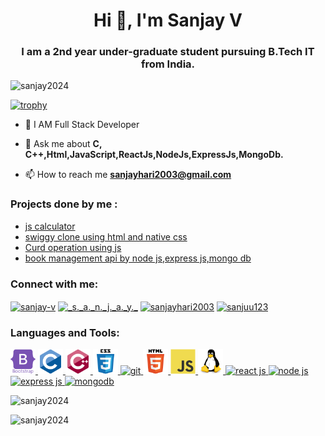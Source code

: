 <h1 align="center">Hi 👋, I'm Sanjay V</h1>
<h3 align="center">I am a 2nd year under-graduate student pursuing B.Tech IT from India.</h3>

<p align="left"> <img src="https://komarev.com/ghpvc/?username=sanjay2024&label=Profile%20views&color=0e75b6&style=flat" alt="sanjay2024" /> </p>

[![trophy](https://github-profile-trophy.vercel.app/?username=sanjay2024&column=7&margin-w=15&margin-h=15)](https://github.com/ryo-ma/github-profile-trophy)

- 📝 I AM Full Stack Developer 

- 💬 Ask me about **C, C++,Html,JavaScript,ReactJs,NodeJs,ExpressJs,MongoDb.**

- 📫 How to reach me **sanjayhari2003@gmail.com**

### Projects done by  me :
<!-- PROJECTS LIST:START -->
- [js calculator](https://sanjay2024.github.io/js-calculator/)
- [swiggy clone using html and native css](https://sanjay2024.github.io/shape__ai__projects/)
- [Curd operation using js](https://sanjay2024.github.io/Curd-operation-project/)
- [book management api by node js,express js,mongo db](https://github.com/sanjay2024/book-company-APIs)
<!-- PROJECT LIST:END -->

<h3 align="left">Connect with me:</h3>
<p align="left">
<a href="https://www.linkedin.com/in/sanjay-v-3aa8511bb" target="blank"><img align="center" src="https://github.com/rahuldkjain/github-profile-readme-generator/blob/master/src/images/icons/Social/linked-in-alt.svg" alt="sanjay-v" height="30" width="40" /></a>
<a href="https://www.instagram.com/_s._a._n._j._a._y._/" target="blank"><img align="center" src="https://github.com/rahuldkjain/github-profile-readme-generator/blob/master/src/images/icons/Social/instagram.svg" alt="_s._a._n._j._a._y._" height="30" width="40" /></a>
<a href="https://www.hackerrank.com/sanjayhari2003" target="blank"><img align="center" src="https://github.com/rahuldkjain/github-profile-readme-generator/blob/master/src/images/icons/Social/hackerrank.svg" alt="sanjayhari2003" height="30" width="40" /></a>
<a href="https://leetcode.com/sanjuu123" target="blank"><img align="center" src="https://github.com/rahuldkjain/github-profile-readme-generator/blob/master/src/images/icons/Social/leet-code.svg" alt="sanjuu123" height="30" width="40" /></a>
  
</p>

<h3 align="left">Languages and Tools:</h3>

<p align="left"> <a href="https://getbootstrap.com" target="_blank"> <img src="https://raw.githubusercontent.com/devicons/devicon/master/icons/bootstrap/bootstrap-plain-wordmark.svg" alt="bootstrap" width="40" height="40"/> </a> <a href="https://www.cprogramming.com/" target="_blank"> <img src="https://raw.githubusercontent.com/devicons/devicon/master/icons/c/c-original.svg" alt="c" width="40" height="40"/> </a> <a href="https://www.w3schools.com/cpp/" target="_blank"> <img src="https://raw.githubusercontent.com/devicons/devicon/master/icons/cplusplus/cplusplus-original.svg" alt="cplusplus" width="40" height="40"/> </a> <a href="https://www.w3schools.com/css/" target="_blank"> <img src="https://raw.githubusercontent.com/devicons/devicon/master/icons/css3/css3-original-wordmark.svg" alt="css3" width="40" height="40"/> </a> <a href="https://git-scm.com/" target="_blank"> <img src="https://www.vectorlogo.zone/logos/git-scm/git-scm-icon.svg" alt="git" width="40" height="40"/> </a> <a href="https://www.w3.org/html/" target="_blank"> <img src="https://raw.githubusercontent.com/devicons/devicon/master/icons/html5/html5-original-wordmark.svg" alt="html5" width="40" height="40"/> </a> <a href="https://developer.mozilla.org/en-US/docs/Web/JavaScript" target="_blank"> <img src="https://raw.githubusercontent.com/devicons/devicon/master/icons/javascript/javascript-original.svg" alt="javascript" width="40" height="40"/> </a> <a href="https://www.linux.org/" target="_blank"> <img src="https://raw.githubusercontent.com/devicons/devicon/master/icons/linux/linux-original.svg" alt="linux" width="40" height="40"/> </a>
 <a href="https://reactjs.org/" target="_blank"> <img src="https://raw.githubusercontent.com/jalbertsr/logo-badge-images/master/img/react_logo.png" alt="react js" width="40" height="40"/> </a>
  <a href="https://nodejs.org/" target="_blank"> <img src="https://cdn.jsdelivr.net/gh/devicons/devicon/icons/nodejs/nodejs-original-wordmark.svg" alt="node js" width="40" height="40"/> </a>
    <a href="https://expressjs.com/" target="_blank"> <img  src="https://cdn.jsdelivr.net/gh/devicons/devicon/icons/express/express-original.svg" alt="express js" width="40" height="40"/> </a>
   <a href="https://mongodb.com/" target="_blank"> <img    src="https://cdn.jsdelivr.net/gh/devicons/devicon/icons/mongodb/mongodb-original-wordmark.svg" alt="mongodb" width="40" height="40"/> </a>


<p>&nbsp;<img align="left" src="https://github-readme-stats.vercel.app/api?username=sanjay2024&show_icons=true&locale=en" alt="sanjay2024" /></p>

<p><img align="left" src="https://github-readme-streak-stats.herokuapp.com/?user=sanjay2024&" alt="sanjay2024" /></p>


